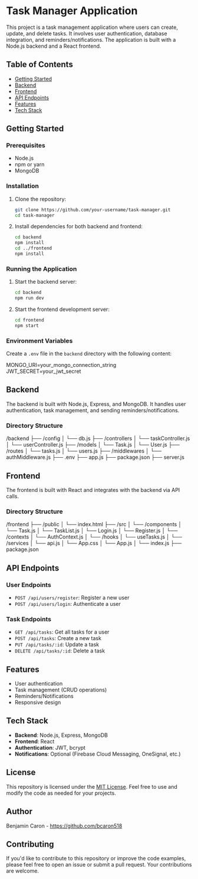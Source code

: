 # Task Manager Application

This project is a task management application where users can create, update, and delete tasks. It involves user authentication, database integration, and reminders/notifications. The application is built with a Node.js backend and a React frontend.

## Table of Contents
- [Getting Started](#getting-started)
- [Backend](#backend)
- [Frontend](#frontend)
- [API Endpoints](#api-endpoints)
- [Features](#features)
- [Tech Stack](#tech-stack)

## Getting Started

### Prerequisites
- Node.js
- npm or yarn
- MongoDB

### Installation

1. Clone the repository:
    ```sh
    git clone https://github.com/your-username/task-manager.git
    cd task-manager
    ```

2. Install dependencies for both backend and frontend:
    ```sh
    cd backend
    npm install
    cd ../frontend
    npm install
    ```

### Running the Application

1. Start the backend server:
    ```sh
    cd backend
    npm run dev
    ```

2. Start the frontend development server:
    ```sh
    cd frontend
    npm start
    ```

### Environment Variables

Create a `.env` file in the `backend` directory with the following content:

MONGO_URI=your_mongo_connection_string JWT_SECRET=your_jwt_secret

## Backend

The backend is built with Node.js, Express, and MongoDB. It handles user authentication, task management, and sending reminders/notifications.

### Directory Structure

/backend
├── /config
│   └── db.js
├── /controllers
│   └── taskController.js
│   └── userController.js
├── /models
│   └── Task.js
│   └── User.js
├── /routes
│   └── tasks.js
│   └── users.js
├── /middlewares
│   └── authMiddleware.js
├── .env
├── app.js
├── package.json
├── server.js


## Frontend

The frontend is built with React and integrates with the backend via API calls.

### Directory Structure

/frontend
├── /public
│   └── index.html
├── /src
│   └── /components
│       └── Task.js
│       └── TaskList.js
│       └── Login.js
│       └── Register.js
│   └── /contexts
│       └── AuthContext.js
│   └── /hooks
│       └── useTasks.js
│   └── /services
│       └── api.js
│   └── App.css
│   └── App.js
│   └── index.js
├── package.json

## API Endpoints

### User Endpoints
- `POST /api/users/register`: Register a new user
- `POST /api/users/login`: Authenticate a user

### Task Endpoints
- `GET /api/tasks`: Get all tasks for a user
- `POST /api/tasks`: Create a new task
- `PUT /api/tasks/:id`: Update a task
- `DELETE /api/tasks/:id`: Delete a task

## Features
- User authentication
- Task management (CRUD operations)
- Reminders/Notifications
- Responsive design

## Tech Stack
- **Backend**: Node.js, Express, MongoDB
- **Frontend**: React
- **Authentication**: JWT, bcrypt
- **Notifications**: Optional (Firebase Cloud Messaging, OneSignal, etc.)

## License
This repository is licensed under the [MIT License](LICENSE). Feel free to use and modify the code as needed for your projects.

## Author
Benjamin Caron - https://github.com/bcaron518

## Contributing
If you'd like to contribute to this repository or improve the code examples, please feel free to open an issue or submit a pull request. Your contributions are welcome.
